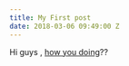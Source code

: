 ```yaml
---
title: My First post
date: 2018-03-06 09:49:00 Z
---
```


Hi guys , [how you doing](https://google.co.in)??